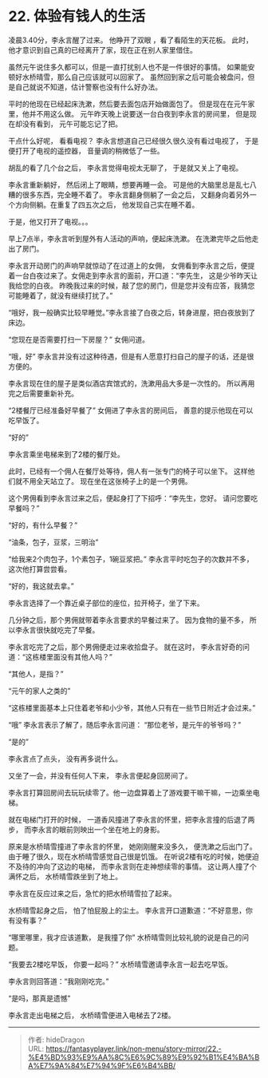 # 22. 体验有钱人的生活


凌晨3.40分，李永言醒了过来。 他睁开了双眼 ，看了看陌生的天花板。 此时，他才意识到自己真的已经离开了家，现在正在别人家里借住。 

虽然元午说住多久都可以，但是一直打扰别人也不是一件很好的事情。 如果能安顿好水桥晴雪，那么自己应该就可以回家了。  虽然回到家之后可能会被盘问，但是自己就说不知道，估计警察也没有什么好办法。

平时的他现在已经起床洗漱，然后要去面包店开始做面包了。 但是现在在元午家里，他并不用这么做。 元午昨天晚上说要送一台白夜到李永言的房间里， 但是现在却没有看到， 元午可能忘记了把。

干点什么好呢， 看看电视？ 李永言想道自己已经很久很久没有看过电视了， 于是便打开了电视的遥控器， 音量调的稍微低了一些。 

胡乱的看了几个台之后， 李永言觉得电视太无聊了， 于是就又关上了电视。 

李永言重新躺好， 然后闭上了眼睛，想要再睡一会。 可是他的大脑里总是乱七八糟的很多东西，完全睡不着了。 李永言翻身侧躺了一会之后， 又翻身向着另外一个方向侧躺。在重复了四五次之后， 他发现自己实在睡不着。 

于是，他又打开了电视。。。 

早上7点半，李永言听到屋外有人活动的声响，便起床洗漱。 在洗漱完毕之后他走出了房门。 

李永言开动房门的声响早就惊动了在过道上的女佣， 女佣看到李永言之后，便提着一台白夜过来了。女佣走到李永言的面前，开口道：“李先生， 这是少爷昨天让我给您的白夜。 昨晚我过来的时候，敲了您的房门，但是您并没有应答，我猜您可能睡着了，就没有继续打扰了。”

“哦好，我一般确实比较早睡觉。”李永言接了白夜之后，转身进屋，把白夜放到了床边。 

“您现在是否需要打扫一下房屋？” 女佣问道。

“哦，好” 李永言并没有过这种待遇，但是有人愿意打扫自己的屋子的话，还是很方便的。

李永言现在住的屋子是类似酒店宾馆式的，洗漱用品大多是一次性的。 所以再用完之后需要重新补充。 

“2楼餐厅已经准备好早餐了” 女佣进了李永言的房间后， 善意的提示他现在可以吃早饭了。 

“好的” 

李永言乘坐电梯来到了2楼的餐厅处。 

此时，已经有一个佣人在餐厅处等待，佣人有一张专门的椅子可以坐下。 这样他们就不用全天站立了。 现在坐在这张椅子上的是一个男佣。 

这个男佣看到李永言过来之后，便起身打了下招呼：“李先生，您好。 请问您要吃早餐吗？”

“好的，有什么早餐？”

“油条，包子，豆浆，三明治”

“给我来2个肉包子，1个素包子，1碗豆浆把。”  李永言平时吃包子的次数并不多，这次他打算尝尝看。 

“好的，我这就去拿。”

李永言选择了一个靠近桌子部位的座位，拉开椅子，坐了下来。 

几分钟之后，那个男佣就带着李永言要求的早餐过来了。 因为食物的量不多， 所以李永言很快就吃完了早餐。 

李永言吃完了之后，那个男佣便走过来收拾盘子。  就在这时， 李永言好奇的问道：“这栋楼里面没有其他人吗？”

“其他人，是指？” 

“元午的家人之类的”

“这栋楼里面基本上只住着老爷和小少爷，其他人只有在一些节日附近才会过来。”

“哦” 李永言表示了解了，随后李永言问道：  “那位老爷，是元午的爷爷吗？”

“是的”

李永言点了点头， 没有再多说什么。

又坐了一会，并没有任何人下来， 李永言便起身回房间了。 

李永言打算回房间去玩玩续零了。他一边盘算着上了游戏要干嘛干嘛，一边乘坐电梯。 

就在电梯门打开的时候， 一道香风撞进了李永言的怀里，把李永言撞的后退了两步， 而李永言的眼前则映出一个坐在地上的身影。 

原来是水桥晴雪撞进了李永言的怀里， 她刚刚醒来没多久， 便洗漱之后出门了。 由于睡了很久，现在水桥晴雪感觉自己很是饥饿。 在听说2楼有吃的时候，她便迫不及待的冲向了这边的电梯， 而李永言则在走神想续零的事情。 这让两人撞了个满怀之后， 水桥晴雪跌坐到了地上。 

李永言在反应过来之后，急忙的把水桥晴雪拉了起来。 

水桥晴雪起身之后， 怕了怕屁股上的尘土。 李永言开口道歉道：“不好意思，你有没有事？”

“哪里哪里，我才应该道歉， 是我撞了你” 水桥晴雪则比较礼貌的说是自己的问题。 

“我要去2楼吃早饭， 你要一起吗？” 水桥晴雪邀请李永言一起去吃早饭。

李永言则回答道：“我刚刚吃完。”

“是吗，那真是遗憾” 

李永言走出电梯之后， 水桥晴雪便进入电梯去了2楼。



---

> 作者: hideDragon  
> URL: https://fantasyplayer.link/non-menu/story-mirror/22.-%E4%BD%93%E9%AA%8C%E6%9C%89%E9%92%B1%E4%BA%BA%E7%9A%84%E7%94%9F%E6%B4%BB/  

